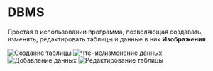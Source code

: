 # DBMS
Простая в использовании программа, позволяющая создавать, изменять, редактировать таблицы и данные в них
**Изображения**

![Создание таблицы](https://github.com/Saitama22/DBMS/images/Create.png)
![Чтение/изменение данных](https://github.com/Saitama22/DBMS/images/Read.png)
![Добавление данных](https://github.com/Saitama22/DBMS/images/Add.png)
![Редактирование таблицы](https://github.com/Saitama22/DBMS/images/Redact.png)
